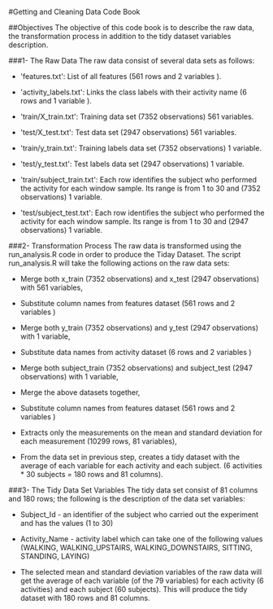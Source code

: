 #Getting and Cleaning Data Code Book

##Objectives
The objective of this code book is to describe the raw data, the transformation process in addition to the tidy dataset variables description.

###1- The Raw Data
The raw data consist of several data sets as follows:

* 'features.txt': List of all features (561 rows and 2 variables ).

* 'activity_labels.txt': Links the class labels with their activity name (6 rows and 1 variable ).

* 'train/X_train.txt': Training data set (7352 observations) 561 variables.

* 'test/X_test.txt': Test data set (2947 observations) 561 variables.

* 'train/y_train.txt': Training labels data set (7352 observations) 1 variable.

* 'test/y_test.txt': Test labels data set (2947 observations) 1 variable.

* 'train/subject_train.txt': Each row identifies the subject who performed the activity for each window sample. Its range is from 1 to 30 and (7352 observations) 1 variable.

* 'test/subject_test.txt': Each row identifies the subject who performed the activity for each window sample. Its range is from 1 to 30 and (2947 observations)  1 variable.

###2- Transformation Process
The raw data is transformed using the run_analysis.R code in order to produce the Tiday Dataset.
The script run_analysis.R will take the following actions on the raw data sets:
* Merge both x_train (7352 observations) and x_test         (2947 observations) with 561 variables,

* Substitute column names from features dataset (561 rows and 2 variables )

* Merge both y_train (7352 observations) and y_test	 (2947 observations) with 1 variable,

* Substitute data names from activity dataset (6 rows and 2 variables )

* Merge both subject_train (7352 observations) and subject_test	 (2947 observations) with 1 variable,

* Merge the above datasets together,

* Substitute column names from features dataset (561 rows and 2 variables )

* Extracts only the measurements on the mean and standard deviation for each measurement (10299 rows, 81 variables),

* From the data set in previous step, creates a tidy dataset with the average of each variable for each activity and each subject. (6 activities * 30 subjects = 180 rows and 81 columns).

###3- The Tidy Data Set Variables
The tidy data set consist of 81 columns and 180 rows; the following is the description of the data set variables:

* Subject_Id - an identifier of the subject who carried out the experiment and has the values (1 to 30)

* Activity_Name - activity label which can take one of the following values (WALKING, WALKING_UPSTAIRS, WALKING_DOWNSTAIRS, SITTING, STANDING, LAYING)

* The selected mean and standard deviation variables of the raw data will get the average of each variable (of the 79 variables) for each activity (6 activities) and each subject (60 subjects). This will produce the tidy dataset with 180 rows and 81 columns.
